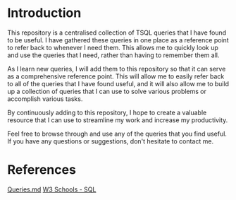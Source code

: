 # Introduction
This repository is a centralised collection of TSQL queries that I have found to be useful. I have gathered these queries in one place as a reference point to refer back to whenever I need them. This allows me to quickly look up and use the queries that I need, rather than having to remember them all.

As I learn new queries, I will add them to this repository so that it can serve as a comprehensive reference point. This will allow me to easily refer back to all of the queries that I have found useful, and it will also allow me to build up a collection of queries that I can use to solve various problems or accomplish various tasks.

By continuously adding to this repository, I hope to create a valuable resource that I can use to streamline my work and increase my productivity.

Feel free to browse through and use any of the queries that you find useful. If you have any questions or suggestions, don't hesitate to contact me.
# References
[Queries.md](https://github.com/nate-dkz/MacOS/blob/main/Commands.md)
[W3 Schools - SQL](https://www.w3schools.com/sql/default.asp)